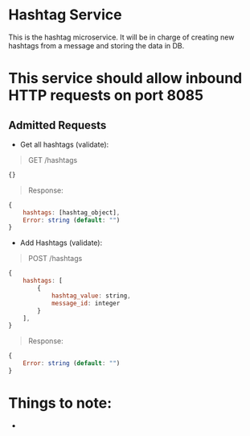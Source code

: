 # Hashtag Service
This is the hashtag microservice. It will be in charge of creating new hashtags from a message and storing the data in DB.

# This service should allow inbound HTTP requests on port 8085

## Admitted Requests

- Get all hashtags (validate):
> GET /hashtags
```javascript
{}
```

> Response:
```javascript
{
    hashtags: [hashtag_object],
    Error: string (default: "")
}
```

- Add Hashtags (validate):
> POST /hashtags
```javascript
{
    hashtags: [
        {
            hashtag_value: string,
            message_id: integer
        }
    ],
}
```

> Response:
```javascript
{
    Error: string (default: "")
}
```

# Things to note:
- 